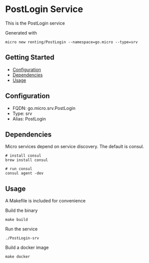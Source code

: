 # PostLogin Service

This is the PostLogin service

Generated with

```
micro new renting/PostLogin --namespace=go.micro --type=srv
```

## Getting Started

- [Configuration](#configuration)
- [Dependencies](#dependencies)
- [Usage](#usage)

## Configuration

- FQDN: go.micro.srv.PostLogin
- Type: srv
- Alias: PostLogin

## Dependencies

Micro services depend on service discovery. The default is consul.

```
# install consul
brew install consul

# run consul
consul agent -dev
```

## Usage

A Makefile is included for convenience

Build the binary

```
make build
```

Run the service
```
./PostLogin-srv
```

Build a docker image
```
make docker
```